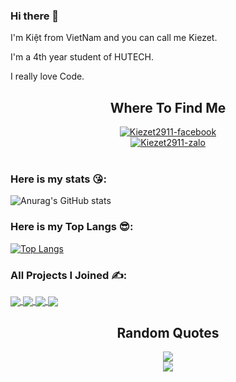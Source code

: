 ### Hi there 👋

<!--
**Kiezet2911/Kiezet2911** is a ✨ _special_ ✨ repository because its `README.md` (this file) appears on your GitHub profile.

Here are some ideas to get you started:

- 🔭 I’m currently working on ...
- 🌱 I’m currently learning ...
- 👯 I’m looking to collaborate on ...
- 🤔 I’m looking for help with ...
- 💬 Ask me about ...
- 📫 How to reach me: ...
- 😄 Pronouns: ...
- ⚡ Fun fact: ...
-->
<p>I'm Kiệt from VietNam and you can call me Kiezet.</p>
<p>I'm a 4th year student of HUTECH.</p>
<p>I really love Code.</p>

<h2 align="center">Where To Find Me</h2>
<div align="center">
  <a href="https://www.facebook.com/profile.php?id=100079499691861" target="blank">
    <img src="https://img.icons8.com/bubbles/100/000000/facebook-new.png" alt="Kiezet2911-facebook" />
  </a>
</div>
<div align="center">
  <a href="https://chat.zalo.me/?g=zkzkcx021" target="blank">
    <img src="https://img.icons8.com/cute-clipart/2x/zalo.png" alt="Kiezet2911-zalo" />
  </a>
</div>
<br />

### Here is my stats 😘:
![Anurag's GitHub stats](https://github-readme-stats.vercel.app/api?username=Kiezet2911&show_icons=true&theme=dracula)

### Here is my Top Langs 😎:
[![Top Langs](https://github-readme-stats.vercel.app/api/top-langs/?username=Kiezet2911&layout=compact)](https://github.com/anuraghazra/github-readme-stats)

### All Projects I Joined ✍️:

<a href="https://github.com/Kiezet2911/BookingAPI">
  <img align="center" src="https://github-readme-stats.vercel.app/api/pin/?username=Kiezet2911&repo=BookingAPI" />
</a>
<a href="https://github.com/Kiezet2911/Laravel-Heroku">
  <img align="center" src="https://github-readme-stats.vercel.app/api/pin/?username=Kiezet2911&repo=Laravel-Heroku" />
</a>

<a href="https://github.com/Kiezet2911/angular">
  <img align="center" src="https://github-readme-stats.vercel.app/api/pin/?username=Kiezet2911&repo=angular" />
</a>
<a href="https://github.com/Kiezet2911/HutechChat">
  <img align="center" src="https://github-readme-stats.vercel.app/api/pin/?username=TonyHuynhChau&repo=HutechChat" />
</a>
<br/>
<h2 align="center">Random Quotes</h2>
<div align="center"> 
  <img src="https://github-readme-quotes.herokuapp.com/quote?theme=dark&animation=grow_out_in&layout=churchill&font=Redressed"/>
</div>
<div style="border: 20%;" align="center">
  <img src="https://i.imgur.com/Z9bdip0.gif"/>
</div>

